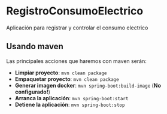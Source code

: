 # RegistroConsumoElectrico
Aplicación para registrar y controlar el consumo electrico


## Usando maven

Las principales acciones que haremos con maven serán:

* **Limpiar proyecto**: ``mvn clean package``
* **Empaquetar proyecto**: ``mvn clean package``
* **Generar imagen docker**: ``mvn spring-boot:build-image`` (**No configurado!**)
* **Arranca la aplicación**: ``mvn spring-boot:start``
* **Detiene la aplicación**: ``mvn spring-boot:stop``
